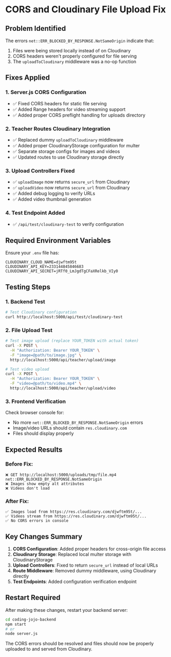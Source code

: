 # CORS and Cloudinary File Upload Fix

## Problem Identified
The errors `net::ERR_BLOCKED_BY_RESPONSE.NotSameOrigin` indicate that:
1. Files were being stored locally instead of on Cloudinary
2. CORS headers weren't properly configured for file serving
3. The `uploadToCloudinary` middleware was a no-op function

## Fixes Applied

### 1. Server.js CORS Configuration
- ✅ Fixed CORS headers for static file serving
- ✅ Added Range headers for video streaming support
- ✅ Added proper CORS preflight handling for uploads directory

### 2. Teacher Routes Cloudinary Integration
- ✅ Replaced dummy `uploadToCloudinary` middleware
- ✅ Added proper CloudinaryStorage configuration for multer
- ✅ Separate storage configs for images and videos
- ✅ Updated routes to use Cloudinary storage directly

### 3. Upload Controllers Fixed
- ✅ `uploadImage` now returns `secure_url` from Cloudinary
- ✅ `uploadVideo` now returns `secure_url` from Cloudinary  
- ✅ Added debug logging to verify URLs
- ✅ Added video thumbnail generation

### 4. Test Endpoint Added
- ✅ `/api/test/cloudinary-test` to verify configuration

## Required Environment Variables

Ensure your `.env` file has:
```env
CLOUDINARY_CLOUD_NAME=djwftm95t
CLOUDINARY_API_KEY=233144845846683
CLOUDINARY_API_SECRET=jRTf0_LmJgdTgCFaXRelkb_VIy0
```

## Testing Steps

### 1. Backend Test
```bash
# Test Cloudinary configuration
curl http://localhost:5000/api/test/cloudinary-test
```

### 2. File Upload Test
```bash
# Test image upload (replace YOUR_TOKEN with actual token)
curl -X POST \
  -H "Authorization: Bearer YOUR_TOKEN" \
  -F "image=@path/to/image.jpg" \
  http://localhost:5000/api/teacher/upload/image

# Test video upload  
curl -X POST \
  -H "Authorization: Bearer YOUR_TOKEN" \
  -F "video=@path/to/video.mp4" \
  http://localhost:5000/api/teacher/upload/video
```

### 3. Frontend Verification
Check browser console for:
- No more `net::ERR_BLOCKED_BY_RESPONSE.NotSameOrigin` errors
- Image/video URLs should contain `res.cloudinary.com`
- Files should display properly

## Expected Results

### Before Fix:
```
❌ GET http://localhost:5000/uploads/tmp/file.mp4 net::ERR_BLOCKED_BY_RESPONSE.NotSameOrigin
❌ Images show empty alt attributes
❌ Videos don't load
```

### After Fix:
```
✅ Images load from https://res.cloudinary.com/djwftm95t/...
✅ Videos stream from https://res.cloudinary.com/djwftm95t/...
✅ No CORS errors in console
```

## Key Changes Summary

1. **CORS Configuration**: Added proper headers for cross-origin file access
2. **Cloudinary Storage**: Replaced local multer storage with CloudinaryStorage  
3. **Upload Controllers**: Fixed to return `secure_url` instead of local URLs
4. **Route Middleware**: Removed dummy middleware, using Cloudinary directly
5. **Test Endpoints**: Added configuration verification endpoint

## Restart Required
After making these changes, restart your backend server:
```bash
cd coding-jojo-backend
npm start
# or
node server.js
```

The CORS errors should be resolved and files should now be properly uploaded to and served from Cloudinary.

